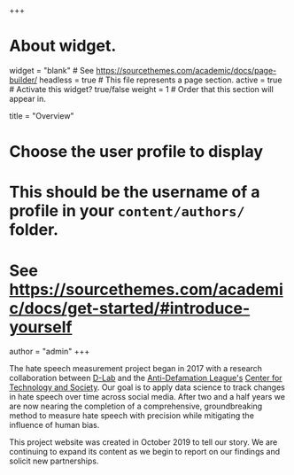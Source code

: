 +++
# About widget.
widget = "blank"  # See https://sourcethemes.com/academic/docs/page-builder/
headless = true  # This file represents a page section.
active = true  # Activate this widget? true/false
weight = 1  # Order that this section will appear in.

title = "Overview"

# Choose the user profile to display
# This should be the username of a profile in your `content/authors/` folder.
# See https://sourcethemes.com/academic/docs/get-started/#introduce-yourself
author = "admin"
+++

The hate speech measurement project began in 2017 with a research collaboration between [D-Lab](http://dlab.berkeley.edu) and the [Anti-Defamation League's](http://adl.org) [Center for Technology and Society](https://www.adl.org/who-we-are/our-organization/advocacy-centers/center-for-technology-and-society). Our goal is to apply data science to track changes in hate speech over time across social media. After two and a half years we are now nearing the completion of a comprehensive, groundbreaking method to measure hate speech with precision while mitigating the influence of human bias.

This project website was created in October 2019 to tell our story. We are continuing to expand its content as we begin to report on our findings and solicit new partnerships.
